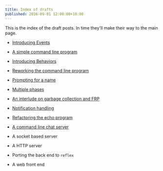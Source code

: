 ```yaml
---
title: Index of drafts
published: 2016-09-01 12:00:00+10:00
---
```


This is the index of the draft posts.
In time they'll make their way to the main page.

- [Introducing Events](./events.html)
- [A simple command line program](./echo.html)
- [Introducing Behaviors](./behaviors.html)
- [Reworking the command line program](./commands.html)
- [Prompting for a name](./name.html)
- [Multiple phases](./phases.html)
- [An interlude on garbage collection and FRP](./gargbage-collection.html)
- [Notification handling](./notifications.html)

- [Refactoring the echo program](./refactoring.html)
- [A command line chat server](./chat/cmdline.html)
- A socket based server
- A HTTP server
- Porting the back end to `reflex`
- A web front end

